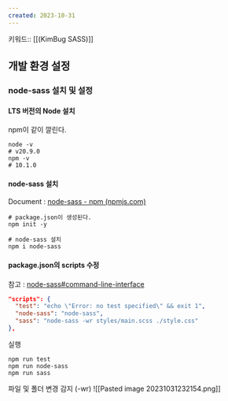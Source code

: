 ```yaml
---
created: 2023-10-31
---
```

키워드:: [[(KimBug SASS)]]

## 개발 환경 설정

### node-sass 설치 및 설정

#### LTS 버전의 Node 설치

npm이 같이 깔린다.

```Shell
node -v
# v20.9.0
npm -v 
# 10.1.0
```

#### node-sass 설치

Document : [node-sass - npm (npmjs.com)](https://www.npmjs.com/package/node-sass)

```shell
# package.json이 생성된다.
npm init -y

# node-sass 설치
npm i node-sass
```

#### package.json의 scripts 수정

참고 : [node-sass#command-line-interface](https://www.npmjs.com/package/node-sass#command-line-interface)

```json
"scripts": {
  "test": "echo \"Error: no test specified\" && exit 1",
  "node-sass": "node-sass",
  "sass": "node-sass -wr styles/main.scss ./style.css"
},
```

실행

```shell
npm run test
npm run node-sass
npm run sass
```

파일 및 폴더 변경 감지 (-wr)
![[Pasted image 20231031232154.png]]
